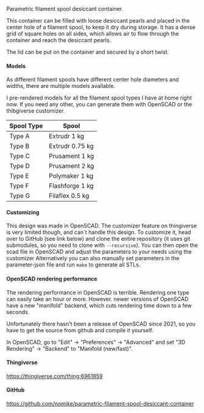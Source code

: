 Parametric filament spool desiccant container.

This container can be filled with loose desiccant pearls and placed in the center hole of a filament
spool, to keep it dry during storage.
It has a dense grid of square holes on all sides, which allows air to flow through the container and
reach the desiccant pearls.

The lid can be put on the container and secured by a short twist.

#### Models

As different filament spools have different center hole diameters and widths, there are multiple
models available.

I pre-rendered models for all the filament spool types I have at home right now. If you need any
other, you can generate them with OpenSCAD or the thibgiverse customizer.

| Spool Type | Spool            |
|------------|------------------|
| Type A     | Extrudr 1 kg     |
| Type B     | Extrudr 0.75 kg  |
| Type C     | Prusament 1 kg   |
| Type D     | Prusament 2 kg   |
| Type E     | Polymaker 1 kg   |
| Type F     | Flashforge 1 kg  |
| Type G     | Filaflex 0.5 kg  |

#### Customizing

This design was made in OpenSCAD. The customizer feature on thingiverse is very limited though,
and can´t handle this design. To customize it, head over to GitHub (see link below) and clone the
entire repository (it uses git submodules, so you need to clone with `--recursive`).
You can then open the scad file in OpenSCAD and adjust the parameters to your needs using the
customizer Alternatively you can also manually set parameters in the parameter-json file and run
`make` to generate all STLs.

#### OpenSCAD rendering performance

The rendering performance in OpenSCAD is terrible. Rendering one type can easily take an hour or
more. However. newer versions of OpenSCAD have a new "manifold" backend, which cuts rendering time
down to a few seconds.

Unfortunately there hasn't been a release of OpenSCAD since 2021, so you have to get the source from
github and compile it yourself.

In OpenSCAD, go to "Edit" → "Preferences" → "Advanced" and set "3D Rendering" → "Backend" to "Manifold (new/fast)".

#### Thingiverse

<https://thingiverse.com/thing:6961859>

#### GitHub

<https://github.com/nomike/parametric-filament-spool-desiccant-container>
